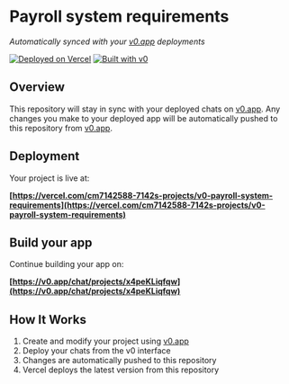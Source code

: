 # Payroll system requirements

*Automatically synced with your [v0.app](https://v0.app) deployments*

[![Deployed on Vercel](https://img.shields.io/badge/Deployed%20on-Vercel-black?style=for-the-badge&logo=vercel)](https://vercel.com/cm7142588-7142s-projects/v0-payroll-system-requirements)
[![Built with v0](https://img.shields.io/badge/Built%20with-v0.app-black?style=for-the-badge)](https://v0.app/chat/projects/x4peKLiqfqw)

## Overview

This repository will stay in sync with your deployed chats on [v0.app](https://v0.app).
Any changes you make to your deployed app will be automatically pushed to this repository from [v0.app](https://v0.app).

## Deployment

Your project is live at:

**[https://vercel.com/cm7142588-7142s-projects/v0-payroll-system-requirements](https://vercel.com/cm7142588-7142s-projects/v0-payroll-system-requirements)**

## Build your app

Continue building your app on:

**[https://v0.app/chat/projects/x4peKLiqfqw](https://v0.app/chat/projects/x4peKLiqfqw)**

## How It Works

1. Create and modify your project using [v0.app](https://v0.app)
2. Deploy your chats from the v0 interface
3. Changes are automatically pushed to this repository
4. Vercel deploys the latest version from this repository